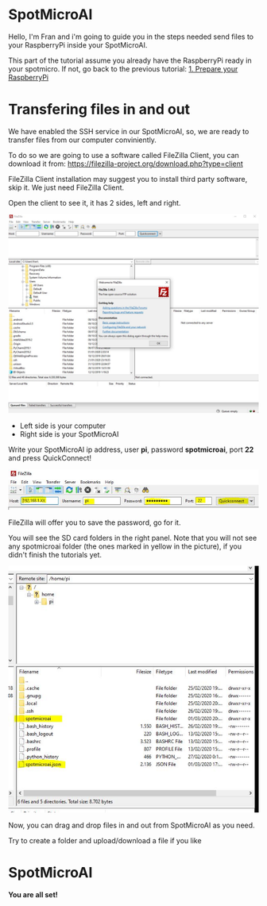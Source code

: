 # SpotMicroAI

Hello, I'm Fran and i'm going to guide you in the steps needed send files to your RaspberryPi inside your SpotMicroAI.

This part of the tutorial assume you already have the RaspberryPi ready in your spotmicro. If not, go back to the previous tutorial: [1. Prepare your RaspberryPi](https://gitlab.com/custom_robots/spotmicroai/basic/-/tree/master/1.%20Prepare%20your%20RaspberryPi)

# Transfering files in and out

We have enabled the SSH service in our SpotMicroAI, so, we are ready to transfer files from our computer conviniently.

To do so we are going to use a software called FileZilla Client, you can download it from: https://filezilla-project.org/download.php?type=client

FileZilla Client installation may suggest you to install third party software, skip it. We just need FileZilla Client.

Open the client to see it, it has 2 sides, left and right.

![filezilla-client-first-window](filezilla-client-first-window.JPG)

* Left side is your computer
* Right side is your SpotMicroAI

Write your SpotMicroAI ip address, user **pi**, password **spotmicroai**, port **22** and press QuickConnect!

![filezilla-client-login-spotmicro](filezilla-client-login-spotmicro.JPG)

FileZilla will offer you to save the password, go for it.

You will see the SD card folders in the right panel. Note that you will not see any spotmicroai folder (the ones marked in yellow in the picture), if you didn't finish the tutorials yet.

![filezilla-client-right-panel](filezilla-client-right-panel.JPG)

Now, you can drag and drop files in and out from SpotMicroAI as you need.

Try to create a folder and upload/download a file if you like

# SpotMicroAI

**You are all set!**
